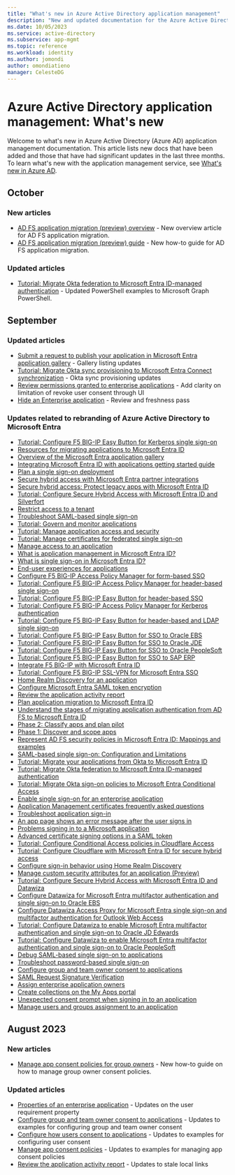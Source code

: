 ```yaml
---
title: "What's new in Azure Active Directory application management"
description: "New and updated documentation for the Azure Active Directory application management."
ms.date: 10/05/2023
ms.service: active-directory
ms.subservice: app-mgmt
ms.topic: reference
ms.workload: identity
ms.author: jomondi
author: omondiatieno
manager: CelesteDG
---
```


# Azure Active Directory application management: What's new

Welcome to what's new in Azure Active Directory (Azure AD) application management documentation. This article lists new docs that have been added and those that have had significant updates in the last three months. To learn what's new with the application management service, see [What's new in Azure AD](~/fundamentals/whats-new.md).

## October

### New articles

- [AD FS application migration (preview) overview](migrate-adfs-apps-overview.md) - New overview article for AD FS application migration.
- [AD FS application migration (preview) guide](migrate-adfs-howto.md) - New how-to guide for AD FS application migration.

### Updated articles

- [Tutorial: Migrate Okta federation to Microsoft Entra ID-managed authentication](migrate-okta-federation.md) - Updated PowerShell examples to Microsoft Graph PowerShell.

## September

### Updated articles

- [Submit a request to publish your application in Microsoft Entra application gallery](v2-howto-app-gallery-listing.md) - Gallery listing updates
- [Tutorial: Migrate Okta sync provisioning to Microsoft Entra Connect synchronization](migrate-okta-sync-provisioning.md) - Okta sync provisioning updates
- [Review permissions granted to enterprise applications](manage-application-permissions.md) - Add clarity on limitation of revoke user consent through UI
- [Hide an Enterprise application](hide-application-from-user-portal.md) - Review and freshness pass

### Updates related to rebranding of Azure Active Directory to Microsoft Entra

- [Tutorial: Configure F5 BIG-IP Easy Button for Kerberos single sign-on](f5-big-ip-kerberos-easy-button.md)
- [Resources for migrating applications to Microsoft Entra ID](migration-resources.md)
- [Overview of the Microsoft Entra application gallery](overview-application-gallery.md)
- [Integrating Microsoft Entra ID with applications getting started guide](plan-an-application-integration.md)
- [Plan a single sign-on deployment](plan-sso-deployment.md)
- [Secure hybrid access with Microsoft Entra partner integrations](secure-hybrid-access-integrations.md)
- [Secure hybrid access: Protect legacy apps with Microsoft Entra ID](secure-hybrid-access.md)
- [Tutorial: Configure Secure Hybrid Access with Microsoft Entra ID and Silverfort](silverfort-integration.md)
- [Restrict access to a tenant](tenant-restrictions.md)
- [Troubleshoot SAML-based single sign-on](troubleshoot-saml-based-sso.md)
- [Tutorial: Govern and monitor applications](tutorial-govern-monitor.md)
- [Tutorial: Manage application access and security](tutorial-manage-access-security.md)
- [Tutorial: Manage certificates for federated single sign-on](tutorial-manage-certificates-for-federated-single-sign-on.md)
- [Manage access to an application](what-is-access-management.md)
- [What is application management in Microsoft Entra ID?](what-is-application-management.md)
- [What is single sign-on in Microsoft Entra ID?](what-is-single-sign-on.md)
- [End-user experiences for applications](end-user-experiences.md)
- [Configure F5 BIG-IP Access Policy Manager for form-based SSO](f5-big-ip-forms-advanced.md)
- [Tutorial: Configure F5 BIG-IP Access Policy Manager for header-based single sign-on](f5-big-ip-header-advanced.md)
- [Tutorial: Configure F5 BIG-IP Easy Button for header-based SSO](f5-big-ip-headers-easy-button.md)
- [Tutorial: Configure F5 BIG-IP Access Policy Manager for Kerberos authentication](f5-big-ip-kerberos-advanced.md)
- [Tutorial: Configure F5 BIG-IP Easy Button for header-based and LDAP single sign-on](f5-big-ip-ldap-header-easybutton.md)
- [Tutorial: Configure F5 BIG-IP Easy Button for SSO to Oracle EBS](f5-big-ip-oracle-enterprise-business-suite-easy-button.md)
- [Tutorial: Configure F5 BIG-IP Easy Button for SSO to Oracle JDE](f5-big-ip-oracle-jde-easy-button.md)
- [Tutorial: Configure F5 BIG-IP Easy Button for SSO to Oracle PeopleSoft](f5-big-ip-oracle-peoplesoft-easy-button.md)
- [Tutorial: Configure F5 BIG-IP Easy Button for SSO to SAP ERP](f5-big-ip-sap-erp-easy-button.md)
- [Integrate F5 BIG-IP with Microsoft Entra ID](f5-integration.md)
- [Tutorial: Configure F5 BIG-IP SSL-VPN for Microsoft Entra SSO](f5-passwordless-vpn.md)
- [Home Realm Discovery for an application](home-realm-discovery-policy.md)
- [Configure Microsoft Entra SAML token encryption](howto-saml-token-encryption.md)
- [Review the application activity report](migrate-adfs-application-activity.md)
- [Plan application migration to Microsoft Entra ID](migrate-adfs-apps-phases-overview.md)
- [Understand the stages of migrating application authentication from AD FS to Microsoft Entra ID](migrate-adfs-apps-stages.md)
- [Phase 2: Classify apps and plan pilot](migrate-adfs-classify-apps-plan-pilot.md)
- [Phase 1: Discover and scope apps](migrate-adfs-discover-scope-apps.md)
- [Represent AD FS security policies in Microsoft Entra ID: Mappings and examples](migrate-adfs-represent-security-policies.md)
- [SAML-based single sign-on: Configuration and Limitations](migrate-adfs-saml-based-sso.md)
- [Tutorial: Migrate your applications from Okta to Microsoft Entra ID](migrate-applications-from-okta.md)
- [Tutorial: Migrate Okta federation to Microsoft Entra ID-managed authentication](migrate-okta-federation.md)
- [Tutorial: Migrate Okta sign-on policies to Microsoft Entra Conditional Access](migrate-okta-sign-on-policies-conditional-access.md)
- [Enable single sign-on for an enterprise application](add-application-portal-setup-sso.md)
- [Application Management certificates frequently asked questions](application-management-certs-faq.md)
- [Troubleshoot application sign-in](application-sign-in-other-problem-access-panel.md)
- [An app page shows an error message after the user signs in](application-sign-in-problem-application-error.md)
- [Problems signing in to a Microsoft application](application-sign-in-problem-first-party-microsoft.md)
- [Advanced certificate signing options in a SAML token](certificate-signing-options.md)
- [Tutorial: Configure Conditional Access policies in Cloudflare Access](cloudflare-conditional-access-policies.md)
- [Tutorial: Configure Cloudflare with Microsoft Entra ID for secure hybrid access](cloudflare-integration.md)
- [Configure sign-in behavior using Home Realm Discovery](configure-authentication-for-federated-users-portal.md)
- [Manage custom security attributes for an application (Preview)](custom-security-attributes-apps.md)
- [Tutorial: Configure Secure Hybrid Access with Microsoft Entra ID and Datawiza](datawiza-configure-sha.md)
- [Configure Datawiza for Microsoft Entra multifactor authentication and single sign-on to Oracle EBS](datawiza-sso-mfa-oracle-ebs.md)
- [Configure Datawiza Access Proxy for Microsoft Entra single sign-on and multifactor authentication for Outlook Web Access](datawiza-sso-mfa-to-owa.md)
- [Tutorial: Configure Datawiza to enable Microsoft Entra multifactor authentication and single sign-on to Oracle JD Edwards](datawiza-sso-oracle-jde.md)
- [Tutorial: Configure Datawiza to enable Microsoft Entra multifactor authentication and single sign-on to Oracle PeopleSoft](datawiza-sso-oracle-peoplesoft.md)
- [Debug SAML-based single sign-on to applications](debug-saml-sso-issues.md)
- [Troubleshoot password-based single sign-on](troubleshoot-password-based-sso.md)
- [Configure group and team owner consent to applications](configure-user-consent-groups.md)
- [SAML Request Signature Verification](howto-enforce-signed-saml-authentication.md)
- [Assign enterprise application owners](assign-app-owners.md)
- [Create collections on the My Apps portal](access-panel-collections.md)
- [Unexpected consent prompt when signing in to an application](application-sign-in-unexpected-user-consent-prompt.md)
- [Manage users and groups assignment to an application](assign-user-or-group-access-portal.md)

## August 2023

### New articles

- [Manage app consent policies for group owners](manage-group-owner-consent-policies.md) - New how-to guide on how to manage group owner consent policies.

### Updated articles

- [Properties of an enterprise application](application-properties.md) - Updates on the user requirement property
- [Configure group and team owner consent to applications](configure-user-consent-groups.md) - Updates to examples for configuring group and team owner consent
- [Configure how users consent to applications](configure-user-consent.md) - Updates to examples for configuring user consent
- [Manage app consent policies](manage-app-consent-policies.md) - Updates to examples for managing app consent policies
- [Review the application activity report](migrate-adfs-application-activity.md) - Updates to stale local links
